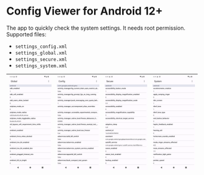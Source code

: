 # Config Viewer for Android 12+

The app to quickly check the system settings. It needs root permission. \
Supported files:
- `settings_config.xml`
- `settings_global.xml`
- `settings_secure.xml`
- `settings_system.xml`

| ![Screenshot_20230310_102838.png](screenshots/Screenshot_20230310_102838.png) | ![Screenshot_20230310_102857.png](screenshots/Screenshot_20230310_102857.png) | ![Screenshot_20230310_102906.png](screenshots/Screenshot_20230310_102906.png) | ![Screenshot_20230310_102919.png](screenshots/Screenshot_20230310_102919.png) |
|-------------------------------------------------------------------------------|-------------------------------------------------------------------------------|-------------------------------------------------------------------------------|-------------------------------------------------------------------------------|
